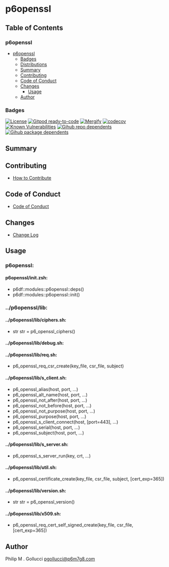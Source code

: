 # p6openssl

## Table of Contents


### p6openssl
- [p6openssl](#p6openssl)
  - [Badges](#badges)
  - [Distributions](#distributions)
  - [Summary](#summary)
  - [Contributing](#contributing)
  - [Code of Conduct](#code-of-conduct)
  - [Changes](#changes)
    - [Usage](#usage)
  - [Author](#author)

### Badges

[![License](https://img.shields.io/badge/License-Apache%202.0-yellowgreen.svg)](https://opensource.org/licenses/Apache-2.0)
[![Gitpod ready-to-code](https://img.shields.io/badge/Gitpod-ready--to--code-blue?logo=gitpod)](https://gitpod.io/#https://github.com/p6m7g8/p6openssl)
[![Mergify](https://img.shields.io/endpoint.svg?url=https://gh.mergify.io/badges/p6m7g8/p6openssl/&style=flat)](https://mergify.io)
[![codecov](https://codecov.io/gh/p6m7g8/p6openssl/branch/master/graph/badge.svg?token=14Yj1fZbew)](https://codecov.io/gh/p6m7g8/p6openssl)
[![Known Vulnerabilities](https://snyk.io/test/github/p6m7g8/p6openssl/badge.svg?targetFile=package.json)](https://snyk.io/test/github/p6m7g8/p6openssl?targetFile=package.json)
[![Gihub repo dependents](https://badgen.net/github/dependents-repo/p6m7g8/p6openssl)](https://github.com/p6m7g8/p6openssl/network/dependents?dependent_type=REPOSITORY)
[![Gihub package dependents](https://badgen.net/github/dependents-pkg/p6m7g8/p6openssl)](https://github.com/p6m7g8/p6openssl/network/dependents?dependent_type=PACKAGE)

## Summary

## Contributing

- [How to Contribute](CONTRIBUTING.md)

## Code of Conduct

- [Code of Conduct](https://github.com/p6m7g8/.github/blob/master/CODE_OF_CONDUCT.md)

## Changes

- [Change Log](CHANGELOG.md)

## Usage

### p6openssl:

#### p6openssl/init.zsh:

- p6df::modules::p6openssl::deps()
- p6df::modules::p6openssl::init()

### ../p6openssl/lib:

#### ../p6openssl/lib/ciphers.sh:

- str str = p6_openssl_ciphers()
#### ../p6openssl/lib/debug.sh:

#### ../p6openssl/lib/req.sh:

- p6_openssl_req_csr_create(key_file, csr_file, subject)
#### ../p6openssl/lib/s_client.sh:

- p6_openssl_alias(host, port, ...)
- p6_openssl_alt_name(host, port, ...)
- p6_openssl_not_after(host, port, ...)
- p6_openssl_not_before(host, port, ...)
- p6_openssl_not_purpose(host, port, ...)
- p6_openssl_purpose(host, port, ...)
- p6_openssl_s_client_connect(host, [port=443], ...)
- p6_openssl_serial(host, port, ...)
- p6_openssl_subject(host, port, ...)
#### ../p6openssl/lib/s_server.sh:

- p6_openssl_s_server_run(key, crt, ...)
#### ../p6openssl/lib/util.sh:

- p6_openssl_certificate_create(key_file, csr_file, subject, [cert_exp=365])
#### ../p6openssl/lib/version.sh:

- str str = p6_openssl_version()
#### ../p6openssl/lib/x509.sh:

- p6_openssl_req_cert_self_signed_create(key_file, csr_file, [cert_exp=365])


## Author

Philip M . Gollucci <pgollucci@p6m7g8.com>
